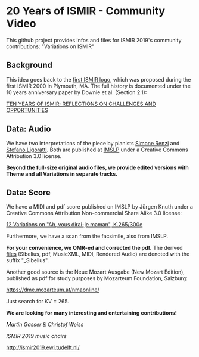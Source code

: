 # 20 Years of ISMIR - Community Video

This github project provides infos and files for ISMIR 2019's community contributions: "Variations on ISMIR"

## Background

This idea goes back to the [first ISMIR logo](https://github.com/martingasser/ismir-variations/blob/master/Mozart_Variations-K265_Data/ISMIR_oldLogo.png), which was proposed during the first ISMIR 2000 in Plymouth, MA. The full history is documented under the 10 years anniversary paper by Downie et al. (Section 2.1):

[TEN YEARS OF ISMIR:
REFLECTIONS ON CHALLENGES AND OPPORTUNITIES ](http://ismir2009.ismir.net/proceedings/keynote1.pdf)

## Data: Audio

We have two interpretations of the piece by pianists [Simone Renzi](https://github.com/martingasser/ismir-variations/tree/master/Mozart_Variations-K265_Data/Audio/Renzi_IMSLP) and [Stefano Ligoratti](https://github.com/martingasser/ismir-variations/tree/master/Mozart_Variations-K265_Data/Audio/Ligoratti_IMSLP). Both are published at [IMSLP](<http://imslp.org/wiki/12_Variations_on_%22Ah%2C_vous_dirai-je_maman%22%2C_K.265%2F300e_(Mozart%2C_Wolfgang_Amadeus)>) under a Creative Commons Attribution 3.0 license.

**Beyond the full-size original audio files, we provide edited versions with Theme and all Variations in separate tracks.**

## Data: Score

We have a MIDI and pdf score published on IMSLP by Jürgen Knuth under a Creative Commons Attribution Non-commercial Share Alike 3.0 license:

[12 Variations on "Ah, vous dirai-je maman", K.265/300e](<http://imslp.org/wiki/12_Variations_on_%22Ah%2C_vous_dirai-je_maman%22%2C_K.265%2F300e_(Mozart%2C_Wolfgang_Amadeus)>)

Furthermore, we have a scan from the facsimile, also from IMSLP.

**For your convenience, we OMR-ed and corrected the pdf.** The derived [files](https://github.com/martingasser/ismir-variations/tree/master/Mozart_Variations-K265_Data/Score) (Sibelius, pdf, MusicXML, MIDI, Rendered Audio) are denoted with the suffix "\_Sibelius".

Another good source is the Neue Mozart Ausgabe (New Mozart Edition), published as pdf for study purposes by Mozarteum Foundation, Salzburg:

https://dme.mozarteum.at/nmaonline/

Just search for KV = 265.

**We are looking for many interesting and entertaining contributions!**

_Martin Gasser & Christof Weiss_

_ISMIR 2019 music chairs_

http://ismir2019.ewi.tudelft.nl/
